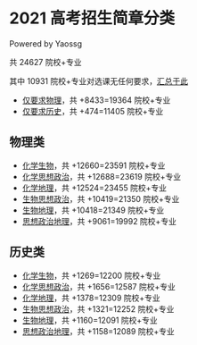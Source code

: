 # 2021 高考招生简章分类

Powered by Yaossg

共 24627 院校+专业

其中 10931 院校+专业对选课无任何要求，[汇总于此](./无任何要求.md)
* [仅要求物理](./仅要求物理.md)，共 +8433=19364 院校+专业
* [仅要求历史](./仅要求历史.md)，共 +474=11405 院校+专业
## 物理类
* [化学生物](#./物理化学生物.md)，共 +12660=23591 院校+专业
* [化学思想政治](#./物理化学思想政治.md)，共 +12688=23619 院校+专业
* [化学地理](#./物理化学地理.md)，共 +12524=23455 院校+专业
* [生物思想政治](#./物理生物思想政治.md)，共 +10419=21350 院校+专业
* [生物地理](#./物理生物地理.md)，共 +10418=21349 院校+专业
* [思想政治地理](#./物理思想政治地理.md)，共 +9061=19992 院校+专业
## 历史类
* [化学生物](#./历史化学生物.md)，共 +1269=12200 院校+专业
* [化学思想政治](#./历史化学思想政治.md)，共 +1656=12587 院校+专业
* [化学地理](#./历史化学地理.md)，共 +1378=12309 院校+专业
* [生物思想政治](#./历史生物思想政治.md)，共 +1321=12252 院校+专业
* [生物地理](#./历史生物地理.md)，共 +1160=12091 院校+专业
* [思想政治地理](#./历史思想政治地理.md)，共 +1158=12089 院校+专业
